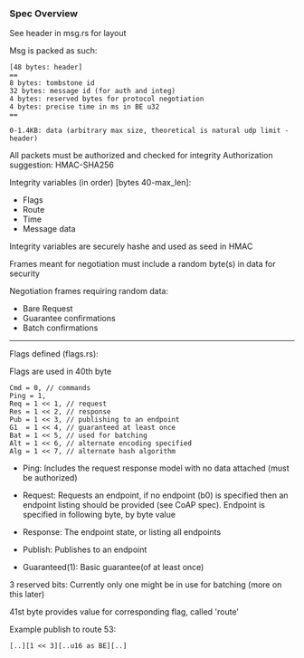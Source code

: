 
### Spec Overview ###
See header in msg.rs for layout

Msg is packed as such:

```
[48 bytes: header]
==
8 bytes: tombstone id
32 bytes: message id (for auth and integ)
4 bytes: reserved bytes for protocol negotiation
4 bytes: precise time in ms in BE u32
==

0-1.4KB: data (arbitrary max size, theoretical is natural udp limit - header)

```

All packets must be authorized and checked for integrity
Authorization suggestion: HMAC-SHA256

Integrity variables (in order) [bytes 40-max_len]:
- Flags
- Route
- Time
- Message data

Integrity variables are securely hashe and used as seed in HMAC

Frames meant for negotiation must include a random byte(s) in data for security

Negotiation frames requiring random data:
- Bare Request
- Guarantee confirmations
- Batch confirmations

---


Flags defined (flags.rs):

Flags are used in 40th byte

```
Cmd = 0, // commands
Ping = 1,
Req = 1 << 1, // request
Res = 1 << 2, // response
Pub = 1 << 3, // publishing to an endpoint
G1  = 1 << 4, // guaranteed at least once
Bat = 1 << 5, // used for batching
Alt = 1 << 6, // alternate encoding specified
Alg = 1 << 7, // alternate hash algorithm

```
		
- Ping: Includes the request response model with no data attached (must be authorized)

- Request: Requests an endpoint, if no endpoint (b0) is specified then an endpoint listing should be provided (see CoAP spec). Endpoint is specified in following byte, by byte value

- Response: The endpoint state, or listing all endpoints

- Publish: Publishes to an endpoint

- Guaranteed(1): Basic guarantee(of at least once)

3 reserved bits: Currently only one might be in use for batching (more on this later)


41st byte provides value for corresponding flag, called 'route'


Example publish to route 53:

```
[..][1 << 3][..u16 as BE][..]

```

